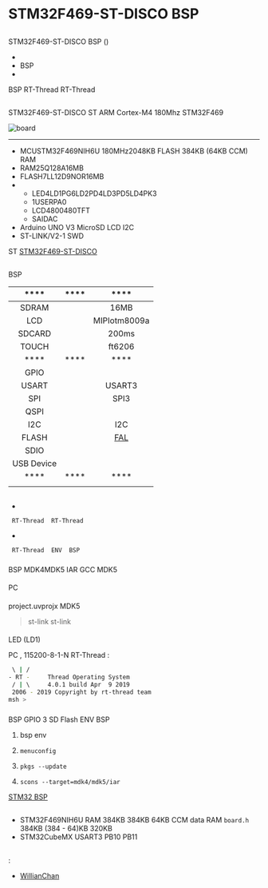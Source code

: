 # STM32F469-ST-DISCO  BSP 

## 

 STM32F469-ST-DISCO  BSP () 



- 
- BSP 
- 

 BSP RT-Thread  RT-Thread 

## 

STM32F469-ST-DISCO  ST  ARM Cortex-M4  180Mhz STM32F469 



![board](figures/board.png)

 **** 

- MCUSTM32F469NIH6U 180MHz2048KB FLASH 384KB (64KB  CCM) RAM
-  RAM25Q128A16MB
-  FLASH7LL12D9NOR16MB
- 
  - LED4LD1PG6LD2PD4LD3PD5LD4PK3
  - 1USERPA0
  - LCD4800480TFT
  - SAIDAC
- Arduino UNO V3 MicroSD LCD I2C 
-  ST-LINK/V2-1 SWD 

 ST  [STM32F469-ST-DISCO ](https://www.st.com/content/st_com/en/products/evaluation-tools/product-evaluation-tools/mcu-mpu-eval-tools/stm32-mcu-mpu-eval-tools/stm32-discovery-kits/32f469idiscovery.html)

## 

 BSP 

| **** | **** | **** |
| :-----: | :-----: | :-----: |
| SDRAM  |  | 16MB |
| LCD |  | MIPIotm8009a |
| SDCARD |  | 200ms |
| TOUCH |  | ft6206 |
| **** | **** | **** |
| GPIO  |  |  |
| USART |  | USART3 |
| SPI |  | SPI3 |
| QSPI |  |  |
| I2C |  | I2C |
| FLASH |  |  [FAL](https://github.com/RT-Thread-packages/fal) |
| SDIO |  |  |
| USB Device |  |  |
| **** | **** | **** |
|  |  |  |

## 



- 

     RT-Thread  RT-Thread  

- 

     RT-Thread  ENV  BSP 


### 

 BSP  MDK4MDK5  IAR  GCC  MDK5 

#### 

 PC

#### 

 project.uvprojx  MDK5 

>  st-link  st-link 

#### 

LED (LD1) 

 PC , 115200-8-1-N RT-Thread :

```bash
 \ | /
- RT -     Thread Operating System
 / | \     4.0.1 build Apr  9 2019
 2006 - 2019 Copyright by rt-thread team
msh >
```
### 

 BSP  GPIO  3  SD Flash  ENV BSP 

1.  bsp  env 

2. `menuconfig`

3. `pkgs --update`

4. `scons --target=mdk4/mdk5/iar` 

 [STM32  BSP ](../docs/STM32BSP.md)

## 

- STM32F469NIH6U RAM 384KB 384KB  64KB  CCM data RAM `board.h`  384KB  (384 - 64)KB  320KB 
-  STM32CubeMX  USART3  PB10  PB11

## 

:

-  [WillianChan](https://github.com/willianchanlovegithub)

